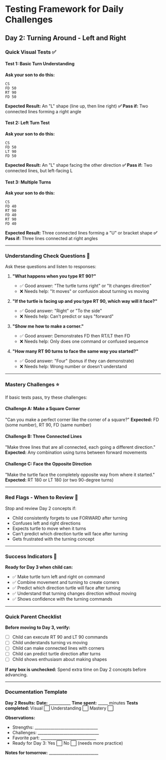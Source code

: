 # Testing Framework for Daily Challenges

## Day 2: Turning Around - Left and Right

### **Quick Visual Tests** ✅

#### **Test 1: Basic Turn Understanding**
**Ask your son to do this:**
```
CS
FD 50
RT 90
FD 50
```
**Expected Result:** An "L" shape (line up, then line right)
**✅ Pass if:** Two connected lines forming a right angle

#### **Test 2: Left Turn Test**
**Ask your son to do this:**
```
CS
FD 50
LT 90
FD 50
```
**Expected Result:** An "L" shape facing the other direction
**✅ Pass if:** Two connected lines, but left-facing L

#### **Test 3: Multiple Turns**
**Ask your son to do this:**
```
CS
FD 40
RT 90
FD 40
RT 90
FD 40
```
**Expected Result:** Three connected lines forming a "U" or bracket shape
**✅ Pass if:** Three lines connected at right angles

---

### **Understanding Check Questions** 🤔

Ask these questions and listen to responses:

1. **"What happens when you type RT 90?"**
   - ✅ Good answer: "The turtle turns right" or "It changes direction"
   - ❌ Needs help: "It moves" or confusion about turning vs moving

2. **"If the turtle is facing up and you type RT 90, which way will it face?"**
   - ✅ Good answer: "Right" or "To the side"
   - ❌ Needs help: Can't predict or says "forward"

3. **"Show me how to make a corner."**
   - ✅ Good answer: Demonstrates FD then RT/LT then FD
   - ❌ Needs help: Only does one command or confused sequence

4. **"How many RT 90 turns to face the same way you started?"**
   - ✅ Good answer: "Four" (bonus if they can demonstrate)
   - ❌ Needs help: Wrong number or doesn't understand

---

### **Mastery Challenges** ⭐

If basic tests pass, try these challenges:

#### **Challenge A: Make a Square Corner**
"Can you make a perfect corner like the corner of a square?"
**Expected:** FD (some number), RT 90, FD (same number)

#### **Challenge B: Three Connected Lines**
"Make three lines that are all connected, each going a different direction."
**Expected:** Any combination using turns between forward movements

#### **Challenge C: Face the Opposite Direction**
"Make the turtle face the completely opposite way from where it started."
**Expected:** RT 180 or LT 180 (or two 90-degree turns)

---

### **Red Flags - When to Review** 🚩

Stop and review Day 2 concepts if:
- Child consistently forgets to use FORWARD after turning
- Confuses left and right directions
- Expects turtle to move when it turns
- Can't predict which direction turtle will face after turning
- Gets frustrated with the turning concept

---

### **Success Indicators** 🎯

**Ready for Day 3 when child can:**
- ✅ Make turtle turn left and right on command
- ✅ Combine movement and turning to create corners
- ✅ Predict which direction turtle will face after turning
- ✅ Understand that turning changes direction without moving
- ✅ Shows confidence with the turning commands

---

### **Quick Parent Checklist**

**Before moving to Day 3, verify:**
- [ ] Child can execute RT 90 and LT 90 commands
- [ ] Child understands turning vs moving
- [ ] Child can make connected lines with corners
- [ ] Child can predict turtle direction after turns
- [ ] Child shows enthusiasm about making shapes

**If any box is unchecked:** Spend extra time on Day 2 concepts before advancing.

---

### **Documentation Template**

**Day 2 Results:**
**Date:** ___________
**Time spent:** _____ minutes
**Tests completed:** Visual ⬜ Understanding ⬜ Mastery ⬜

**Observations:**
- Strengths: ________________________________
- Challenges: _______________________________
- Favorite part: ____________________________
- Ready for Day 3: Yes ⬜ No ⬜ (needs more practice)

**Notes for tomorrow:** _________________________
